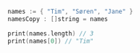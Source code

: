 ```swift
names := { "Tim", "Søren", "Jane" }
namesCopy : []string = names
```

```swift
print(names.length) // 3
print(names[0]) // "Tim"
```